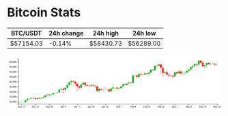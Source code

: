 # Bitcoin Stats

BTC/USDT|24h change|24h high|24h low|
|---|---|---|---|
|$57154.03|-0.14%|$58430.73|$56289.00|

<img src="./chart.svg">
